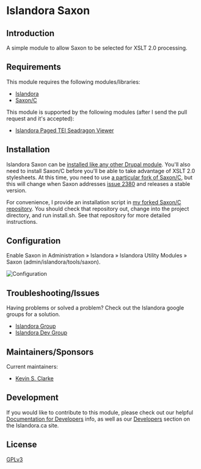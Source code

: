 # Islandora Saxon
<!--[![Build Status](https://travis-ci.org/ksclarke/islandora_saxon.png?branch=7.x)](https://travis-ci.org/ksclarke/islandora_saxon)-->

## Introduction

A simple module to allow Saxon to be selected for XSLT 2.0 processing.

## Requirements

This module requires the following modules/libraries:

* [Islandora](https://github.com/islandora/islandora)
* [Saxon/C](https://github.com/ksclarke/saxon-c)

This module is supported by the following modules (after I send the pull request and it's accepted):

* [Islandora Paged TEI Seadragon Viewer](https://github.com/discoverygarden/islandora_paged_tei_seadragon)

## Installation

Islandora Saxon can be [installed like any other Drupal module](https://drupal.org/documentation/install/modules-themes/modules-7). You'll also need to install Saxon/C before you'll be able to take advantage of XSLT 2.0 stylesheets.  At this time, you need to use [a particular fork of Saxon/C](https://github.com/ksclarke/saxon-c), but this will change when Saxon addresses [issue 2380](https://saxonica.plan.io/issues/2380) and releases a stable version.

For convenience, I provide an installation script in [my forked Saxon/C repository](https://github.com/ksclarke/saxon-c).  You should check that repository out, change into the project directory, and run install.sh.  See that repository for more detailed instructions.

## Configuration

Enable Saxon in Administration » Islandora » Islandora Utility Modules » Saxon (admin/islandora/tools/saxon).

![Configuration](https://raw.githubusercontent.com/ksclarke/islandora_saxon/7.x/docs/images/islandora_saxon.png)

## Troubleshooting/Issues

Having problems or solved a problem? Check out the Islandora google groups for a solution.

* [Islandora Group](https://groups.google.com/forum/?hl=en&fromgroups#!forum/islandora)
* [Islandora Dev Group](https://groups.google.com/forum/?hl=en&fromgroups#!forum/islandora-dev)

## Maintainers/Sponsors

Current maintainers:

* [Kevin S. Clarke](https://github.com/ksclarke)

## Development

If you would like to contribute to this module, please check out our helpful [Documentation for Developers](https://github.com/Islandora/islandora/wiki#wiki-documentation-for-developers) info, as well as our [Developers](http://islandora.ca/developers) section on the Islandora.ca site.

## License

[GPLv3](http://www.gnu.org/licenses/gpl-3.0.txt)
